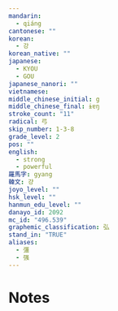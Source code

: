 ```yaml
---
mandarin:
  - qiáng
cantonese: ""
korean:
  - 강
korean_native: ""
japanese:
  - KYOU
  - GOU
japanese_nanori: ""
vietnamese:
middle_chinese_initial: g
middle_chinese_final: ɨɐŋ
stroke_count: "11"
radical: 弓
skip_number: 1-3-8
grade_level: 2
pos: ""
english:
  - strong
  - powerful
羅馬字: gyang
韓文: 걍
joyo_level: ""
hsk_level: ""
hanmun_edu_level: ""
danayo_id: 2092
mc_id: "496.539"
graphemic_classification: 弘
stand_in: "TRUE"
aliases:
  - 彊
  - 强
---
```


# Notes
